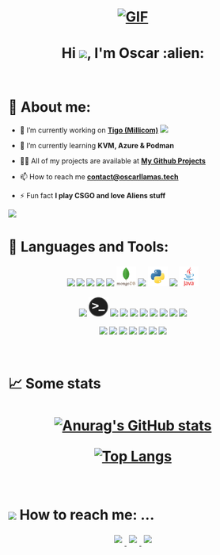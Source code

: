 
<h1 align="center"><a href="#"><img width="42%" height="auto" alt="GIF" src="https://i.pinimg.com/originals/e4/26/70/e426702edf874b181aced1e2fa5c6cde.gif"height="100px"/></a></h1>

<h1 align="center">Hi <img src="https://raw.githubusercontent.com/MartinHeinz/MartinHeinz/master/wave.gif" width="30px">, I'm Oscar :alien: </h1>
<br>

# 🙇 About me:

- 🔭 I’m currently working on **[Tigo (Millicom)](https://www.millicom.com/)** <img src="https://i.ibb.co/946GxR9/tigoicon.png" width="20px">

- 🌱 I’m currently learning **KVM, Azure & Podman**

- 👨‍💻 All of my projects are available at **[My Github Projects](https://github.com/OscarLlamas6?tab=repositories)**

- 📫 How to reach me **contact@oscarllamas.tech**

- ⚡ Fun fact **I play CSGO and love Aliens stuff**

<img src="https://i.ibb.co/mBMsdCm/demo.gif">  
<br>


# 🚀 Languages and Tools: 
<p><H3 align="center"><strong></strong></p>

  <code><img height="40" src="https://go.dev/blog/go-brand/Go-Logo/SVG/Go-Logo_Aqua.svg"></code>
  <code><img height="40" src="https://i.ibb.co/RjY9Yh3/docker.png"></code>
  <code><img height="40" src="https://i.ibb.co/8MkpbQJ/kubernetes.png"></code>
  <code><img height="40" src="https://img.icons8.com/fluent/50/000000/mysql-logo.png"></code>
  <code><img height="40" src="https://img.icons8.com/color/48/000000/nodejs.png"></code>
  <code><img height="40" src="https://raw.githubusercontent.com/devicons/devicon/master/icons/mongodb/mongodb-original-wordmark.svg"></code>
  <code><img height="40" src="https://www.vectorlogo.zone/logos/getpostman/getpostman-icon.svg"></code>
  <code><img height="40" src="https://raw.githubusercontent.com/github/explore/80688e429a7d4ef2fca1e82350fe8e3517d3494d/topics/python/python.png"></code>
  <code><img height="40" src="https://user-images.githubusercontent.com/55005374/103146298-d98ce000-470c-11eb-973d-3ff9e1b90561.png"></code>
  <code><img height="40" src="https://raw.githubusercontent.com/devicons/devicon/master/icons/java/java-original-wordmark.svg"></code>

  <code><img height="40" src="https://user-images.githubusercontent.com/55005374/103146335-3d170d80-470d-11eb-9fce-ff775c77b96b.png"></code>
  <code><img height="40" src="https://raw.githubusercontent.com/github/explore/80688e429a7d4ef2fca1e82350fe8e3517d3494d/topics/terminal/terminal.png"></code>
  <code><img height="40" src="https://user-images.githubusercontent.com/55005374/103146218-b57ccf00-470b-11eb-8fcc-aa46cab9253f.png"></code>
  <code><img height="40" src="https://img.icons8.com/color/48/000000/git.png"></code>
  <code><img height="40" src="https://user-images.githubusercontent.com/55005374/100187906-b7eecd80-2eae-11eb-8074-b65db8dfaecb.png"></code>
  <code><img height="40" src="https://i.ibb.co/68jSZNJ/linux.png"></code>
  <code><img height="40" src="https://i.ibb.co/gtdczqV/aws.png"></code>
  <code><img height="40" src="https://i.ibb.co/z7x38vC/gcp.png"></code>
  <code><img height="40" src="https://upload.wikimedia.org/wikipedia/commons/4/4c/Typescript_logo_2020.svg"></code>
  <code><img height="40" src="https://cdn-icons-png.flaticon.com/512/5453/5453855.png"></code>

  <code><img height="40" src="https://i.ibb.co/kH1Qq17/graphql-logo.png"></code>
  <code><img height="40" src="https://i.ibb.co/JmxmBpH/twitter-card.png"></code>
  <code><img height="40" src="https://i.ibb.co/rx049x1/bash.png"></code>
  <code><img height="40" src="https://i.ibb.co/9Yt3vhx/image.png"></code>
  <code><img height="40" src="https://i.ibb.co/yXZHz35/selenium.png"></code>
  <code><img height="40" src="https://i.ibb.co/dbqNrQC/redis.png"></code>
  <code><img height="40" src="https://i.ibb.co/k20jZsS/rabbitmp.png"></code>
  </p>
  
&nbsp;  

# 📈 Some stats
<h1 align="center">

[![Anurag's GitHub stats](https://github-readme-stats.vercel.app/api?username=OscarLlamas6&theme=blue-green)
](https://github.com/OscarLlamas6)



[![Top Langs](https://github-readme-stats.vercel.app/api/top-langs/?username=OscarLlamas6&layout=compact&theme=blue-green)](https://github.com/OscarLlamas6/)



</h1>

&nbsp;  

# <img src="https://raw.githubusercontent.com/alexnaiman/alexnaiman/master/resources/bongocat.gif" width="50px" /> How to reach me: ...
<p align="center">
  <a href="www.linkedin.com/in/oscarllamas6/">
    <img src="https://raw.githubusercontent.com/alexnaiman/alexnaiman/master/resources/linkedin.webp" height="35px" style="margin: 5px;" />
  </a>
  <a href="https://discordapp.com/users/386689869105201172">
    <img src="https://raw.githubusercontent.com/alexnaiman/alexnaiman/master/resources/discord.png" height="35px" style="margin: 5px;" />
  </a>
  <a href="mailto:contact@oscarllamas.tech">
    <img src="https://raw.githubusercontent.com/alexnaiman/alexnaiman/master/resources/gmail.png" height="30px" style="margin: 5px;" />
  </a>
</p>

